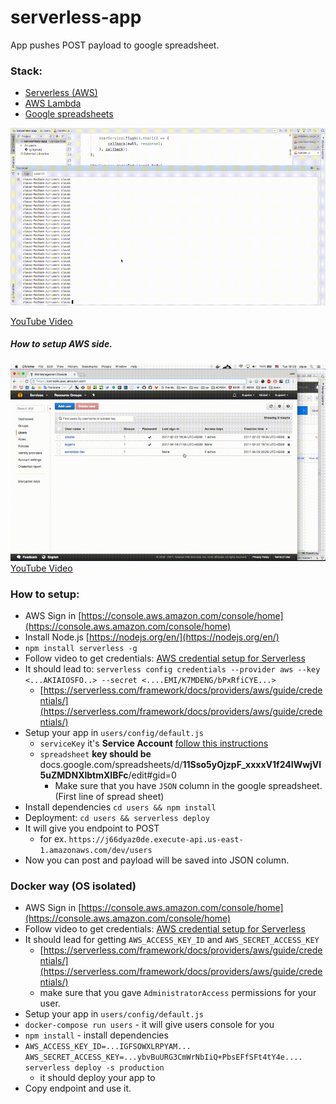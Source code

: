 # serverless-app

App pushes POST payload to google spreadsheet.    

### Stack:
- [Serverless (AWS)](https://serverless.com/)
- [AWS Lambda](https://aws.amazon.com/documentation/lambda/)
- [Google spreadsheets](https://developers.google.com/sheets/)

![how](./how.gif)

[YouTube Video](https://www.youtube.com/watch?v=NnTmtOmoEJQ)


##### How to setup AWS side.
![how AWS](./how-aws.gif)
[YouTube Video](https://youtu.be/s5Ovnn4tuvA)

### How to setup:
- AWS Sign in [https://console.aws.amazon.com/console/home](https://console.aws.amazon.com/console/home)
- Install Node.js [https://nodejs.org/en/](https://nodejs.org/en/) 
- `npm install serverless -g`
- Follow video to get credentials: [AWS credential setup for Serverless](https://www.youtube.com/watch?v=HSd9uYj2LJA)
- It should lead to: `serverless config credentials --provider aws --key <...AKIAIOSFO..> --secret <....EMI/K7MDENG/bPxRfiCYE...>`
	* [https://serverless.com/framework/docs/providers/aws/guide/credentials/](https://serverless.com/framework/docs/providers/aws/guide/credentials/)
- Setup your app in `users/config/default.js`
	* `serviceKey` it's **Service Account** [follow this instructions](https://www.npmjs.com/package/google-spreadsheet#service-account-recommended-method) 
	* `spreadsheet` __key should be__ docs.google.com/spreadsheets/d/**11Sso5yOjzpF_xxxxV1f24IWwjVl5uZMDNXlbtmXIBFc**/edit#gid=0
	  * Make sure that you have `JSON` column in the google spreadsheet. (First line of spread sheet)
- Install dependencies `cd users && npm install`
- Deployment: `cd users && serverless deploy`
- It will give you endpoint to POST
	* for ex. `https://j66dyaz0de.execute-api.us-east-1.amazonaws.com/dev/users`
- Now you can post and payload will be saved into JSON column.

### Docker way (OS isolated)
- AWS Sign in [https://console.aws.amazon.com/console/home](https://console.aws.amazon.com/console/home)
- Follow video to get credentials: [AWS credential setup for Serverless](https://www.youtube.com/watch?v=HSd9uYj2LJA)
- It should lead for getting `AWS_ACCESS_KEY_ID` and `AWS_SECRET_ACCESS_KEY`
	* [https://serverless.com/framework/docs/providers/aws/guide/credentials/](https://serverless.com/framework/docs/providers/aws/guide/credentials/)
	* make sure that you gave `AdministratorAccess` permissions for your user.
- Setup your app in `users/config/default.js`
- `docker-compose run users` - it will give users console for you
- `npm install` - install dependencies
- `AWS_ACCESS_KEY_ID=...IGFSOWXLRPYAM... AWS_SECRET_ACCESS_KEY=...ybvBuURG3CmWrNbIiQ+PbsEFfSFt4tY4e.... serverless deploy -s production`
	* it should deploy your app to
- Copy endpoint and use it.